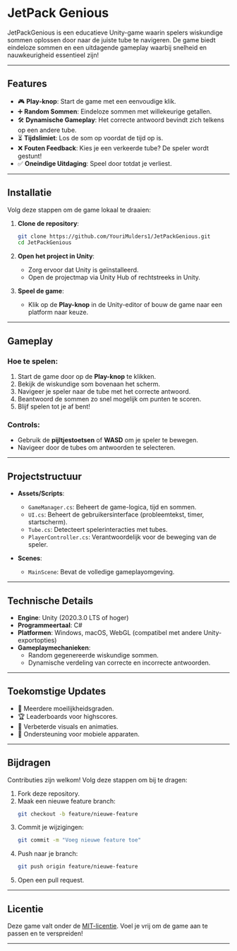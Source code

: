 # **JetPack Genious**

JetPackGenious is een educatieve Unity-game waarin spelers wiskundige sommen oplossen door naar de juiste tube te navigeren. De game biedt eindeloze sommen en een uitdagende gameplay waarbij snelheid en nauwkeurigheid essentieel zijn!

---

## **Features**

- 🎮 **Play-knop**: Start de game met een eenvoudige klik.
- ➕ **Random Sommen**: Eindeloze sommen met willekeurige getallen.
- 🛠️ **Dynamische Gameplay**: Het correcte antwoord bevindt zich telkens op een andere tube.
- ⏳ **Tijdslimiet**: Los de som op voordat de tijd op is.
- ❌ **Fouten Feedback**: Kies je een verkeerde tube? De speler wordt gestunt!
- ✅ **Oneindige Uitdaging**: Speel door totdat je verliest.

---

## **Installatie**

Volg deze stappen om de game lokaal te draaien:

1. **Clone de repository**:
   ```bash
   git clone https://github.com/YouriMulders1/JetPackGenious.git
   cd JetPackGenious
   ```

2. **Open het project in Unity**:
   - Zorg ervoor dat Unity is geïnstalleerd.
   - Open de projectmap via Unity Hub of rechtstreeks in Unity.

3. **Speel de game**:
   - Klik op de **Play-knop** in de Unity-editor of bouw de game naar een platform naar keuze.

---

## **Gameplay**

### **Hoe te spelen:**
1. Start de game door op de **Play-knop** te klikken.
2. Bekijk de wiskundige som bovenaan het scherm.
3. Navigeer je speler naar de tube met het correcte antwoord.
4. Beantwoord de sommen zo snel mogelijk om punten te scoren.
5. Blijf spelen tot je af bent!

### **Controls**:
- Gebruik de **pijltjestoetsen** of **WASD** om je speler te bewegen.
- Navigeer door de tubes om antwoorden te selecteren.

---

## **Projectstructuur**

- **Assets/Scripts**:
  - `GameManager.cs`: Beheert de game-logica, tijd en sommen.
  - `UI.cs`: Beheert de gebruikersinterface (probleemtekst, timer, startscherm).
  - `Tube.cs`: Detecteert spelerinteracties met tubes.
  - `PlayerController.cs`: Verantwoordelijk voor de beweging van de speler.
  
- **Scenes**:
  - `MainScene`: Bevat de volledige gameplayomgeving.

---

## **Technische Details**

- **Engine**: Unity (2020.3.0 LTS of hoger)
- **Programmeertaal**: C#
- **Platformen**: Windows, macOS, WebGL (compatibel met andere Unity-exportopties)
- **Gameplaymechanieken**:
  - Random gegenereerde wiskundige sommen.
  - Dynamische verdeling van correcte en incorrecte antwoorden.

---

## **Toekomstige Updates**

- 🚀 Meerdere moeilijkheidsgraden.
- 🏆 Leaderboards voor highscores.
- 🎨 Verbeterde visuals en animaties.
- 📱 Ondersteuning voor mobiele apparaten.

---

## **Bijdragen**

Contributies zijn welkom! Volg deze stappen om bij te dragen:

1. Fork deze repository.
2. Maak een nieuwe feature branch:
   ```bash
   git checkout -b feature/nieuwe-feature
   ```
3. Commit je wijzigingen:
   ```bash
   git commit -m "Voeg nieuwe feature toe"
   ```
4. Push naar je branch:
   ```bash
   git push origin feature/nieuwe-feature
   ```
5. Open een pull request.

---

## **Licentie**

Deze game valt onder de [MIT-licentie](LICENSE). Voel je vrij om de game aan te passen en te verspreiden!

---
